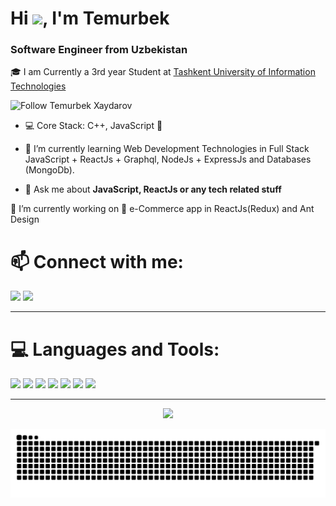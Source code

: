 

<!--
**temurbek-4224/temurbek-4224** is a ✨ _special_ ✨ repository because its `README.md` (this file) appears on your GitHub profile.

Here are some ideas to get you started:

- 🔭 I’m currently working on ...
- 🌱 I’m currently learning ...
- 👯 I’m looking to collaborate on ...
- 🤔 I’m looking for help with ...
- 💬 Ask me about ...
- 📫 How to reach me: ...
- 😄 Pronouns: ...
- ⚡ Fun fact: ...
-->
<h1>Hi <img src="https://media.giphy.com/media/hvRJCLFzcasrR4ia7z/giphy.gif" width="25px">, I'm Temurbek</h1>
<h3>Software Engineer from Uzbekistan</h3>
<p>🎓 I am Currently a 3rd year Student at <a href="https://tuit.uz/" target="_blank">Tashkent University of Information Technologies</a></p>
<p>
    <img alt="Follow Temurbek Xaydarov" src="https://img.shields.io/static/v1?label=Follow&message=Temurbek-Xaydarov&style=for-the-badge&color=4A90E2&labelColor=222222" />
</p>
  
- 💻 Core Stack: C++, JavaScript 🖤

- 🌱 I’m currently learning Web Development Technologies in Full Stack JavaScript + ReactJs + Graphql, NodeJs + ExpressJs and Databases (MongoDb).

- 💬 Ask me about **JavaScript, ReactJs or any tech related stuff**

 🔭 I’m currently working on 🛒 e-Commerce app  in ReactJs(Redux) and Ant Design </summary>
<br>
<h1> 📫 Connect with me: </h1>

<p>
<a href="https://t.me/Temurbek_Xaydarov" target="blank"><img src="https://img.icons8.com/doodle/48/000000/telegram-app.png"/></a>
<a href="mailto:creative.teem4224@gmail.com" target="blank"><img src="https://img.icons8.com/doodle/48/000000/gmail.png"/></a>
</p>
<hr>



<h1>💻 Languages and Tools:</h1>
<p>
  <img src="https://img.icons8.com/color/96/000000/html-5--v1.png"/>
  <img src="https://img.icons8.com/color/96/000000/css3.png"/>
  <img src="https://img.icons8.com/color/96/000000/javascript--v2.png"/>
	<img src="https://img.icons8.com/office/96/000000/react.png"/>
	<img src="https://img.icons8.com/color/96/000000/redux.png"/>
	<img src="https://img.icons8.com/color/96/000000/nodejs.png"/>
  <img src="https://img.icons8.com/color/96/000000/mongodb.png"/>
</p>
<hr>




<p align="center"><a align="center"><img src="https://hits.seeyoufarm.com/api/count/incr/badge.svg?url=https%3A%2F%2Fgithub.com%2Ftemurbek-4224%2Ftemurbek-4224&count_bg=%2379C83D&title_bg=%23555555&icon=&icon_color=%23E7E7E7&title=views&edge_flat=false"/></a></p>

![Snake animation](https://github.com/temurbek-4224/temurbek-4224/blob/output/github-contribution-grid-snake.svg)

